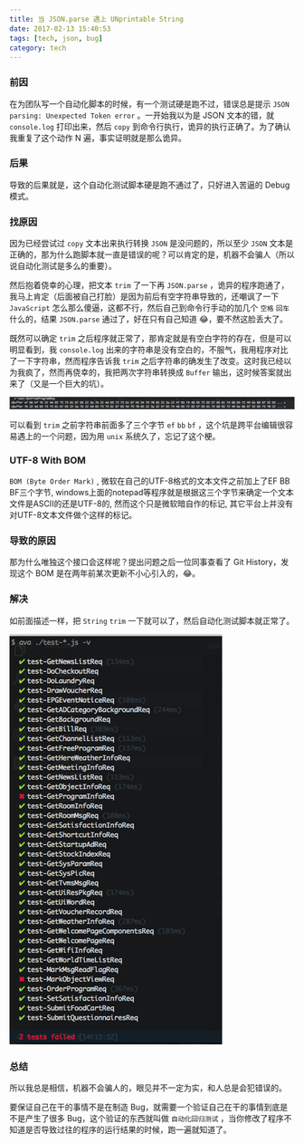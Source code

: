 ```yaml
---
title: 当 JSON.parse 遇上 UNprintable String
date: 2017-02-13 15:40:53
tags: [tech, json, bug]
category: tech
---
```


### 前因

在为团队写一个自动化脚本的时候，有一个测试硬是跑不过，错误总是提示 `JSON parsing: Unexpected Token error` 。一开始我以为是 JSON 文本的错，就 `console.log` 打印出来，然后 `copy` 到命令行执行，诡异的执行正确了。为了确认我重复了这个动作 N 遍，事实证明就是那么诡异。

<!-- more -->

### 后果

导致的后果就是，这个自动化测试脚本硬是跑不通过了，只好进入苦逼的 Debug 模式。

### 找原因

因为已经尝试过 `copy` 文本出来执行转换 `JSON` 是没问题的，所以至少 `JSON` 文本是正确的，那为什么跑脚本就一直是错误的呢？可以肯定的是，机器不会骗人（所以说自动化测试是多么的重要）。

然后抱着侥幸的心理，把文本 `trim` 了一下再 `JSON.parse` ，诡异的程序跑通了，我马上肯定（后面被自己打脸）是因为前后有空字符串导致的，还嘲讽了一下 `JavaScript` 怎么那么傻逼，这都不行，然后自己到命令行手动的加几个 `空格`  `回车` 什么的，结果 `JSON.parse` 通过了，好在只有自己知道 😂，要不然这脸丢大了。

既然可以确定 `trim` 之后程序就正常了，那肯定就是有空白字符的存在，但是可以明显看到，我 `console.log` 出来的字符串是没有空白的，不服气，我用程序对比了一下字符串，然而程序告诉我 `trim` 之后字符串的确发生了改变。这时我已经以为我疯了，然而再侥幸的，我把两次字符串转换成 `Buffer` 输出，这时候答案就出来了（又是一个巨大的坑）。

![00A3B369-A45D-4DBA-955C-1C53C391E6D7](当-JSON-parse-遇上-UNprintable-String/00A3B369-A45D-4DBA-955C-1C53C391E6D7.png)

可以看到 `trim` 之前字符串前面多了三个字节 `ef` `bb` `bf` ，这个坑是跨平台编辑很容易遇上的一个问题，因为用 `unix` 系统久了，忘记了这个梗。

### UTF-8 With BOM

`BOM (Byte Order Mark)` , 微软在自己的UTF-8格式的文本文件之前加上了EF BB BF三个字节, windows上面的notepad等程序就是根据这三个字节来确定一个文本文件是ASCII的还是UTF-8的, 然而这个只是微软暗自作的标记, 其它平台上并没有对UTF-8文本文件做个这样的标记。

### 导致的原因

那为什么唯独这个接口会这样呢？提出问题之后一位同事查看了 Git History，发现这个 BOM 是在两年前某次更新不小心引入的，😂。

### 解决

如前面描述一样，把 `String` `trim` 一下就可以了，然后自动化测试脚本就正常了。

![F6449205-B1D2-4E4E-BDB7-9AA5CB41B74A](当-JSON-parse-遇上-UNprintable-String/F6449205-B1D2-4E4E-BDB7-9AA5CB41B74A.png)

### 总结

所以我总是相信，机器不会骗人的，眼见并不一定为实，和人总是会犯错误的。

要保证自己在干的事情不是在制造 Bug，就需要一个验证自己在干的事情到底是不是产生了很多 Bug，这个验证的东西就叫做 `自动化回归测试` ，当你修改了程序不知道是否导致过往的程序的运行结果的时候，跑一遍就知道了。